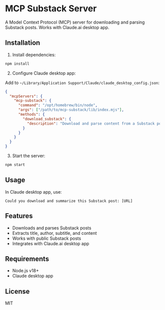 # MCP Substack Server

A Model Context Protocol (MCP) server for downloading and parsing Substack posts. Works with Claude.ai desktop app.

## Installation

1. Install dependencies:
```bash
npm install
```

2. Configure Claude desktop app:
   
Add to `~/Library/Application Support/Claude/claude_desktop_config.json`:
```json
{
  "mcpServers": {
    "mcp-substack": {
      "command": "/opt/homebrew/bin/node",
      "args": ["/path/to/mcp-substack/lib/index.mjs"],
      "methods": {
        "download_substack": {
          "description": "Download and parse content from a Substack post"
        }
      }
    }
  }
}
```

3. Start the server:
```bash
npm start
```

## Usage

In Claude desktop app, use:
```
Could you download and summarize this Substack post: [URL]
```

## Features

- Downloads and parses Substack posts
- Extracts title, author, subtitle, and content
- Works with public Substack posts
- Integrates with Claude.ai desktop app

## Requirements

- Node.js v18+
- Claude desktop app

## License

MIT
